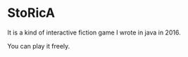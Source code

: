 # StoRicA

It is a kind of interactive fiction game I wrote in java in 2016.

You can play it freely.
